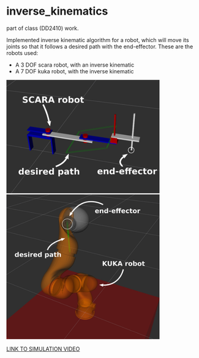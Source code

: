 # inverse_kinematics

part of class (DD2410) work.

Implemented inverse kinematic algorithm for a robot, which will move its joints so that it follows a desired path with the end-effector. These are the robots used:

* A 3 DOF scara robot, with an inverse kinematic
* A 7 DOF kuka robot, with the inverse kinematic

<img src="scara1.png" alt="drawing" width="400"/>
<img src="kuka1.png" alt="drawing" width="400"/>

[LINK TO SIMULATION VIDEO](https://www.youtube.com/watch?v=V5xQYo_gMcw)
